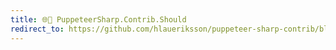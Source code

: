 ```yaml
---
title: 🌐🧪 PuppeteerSharp.Contrib.Should
redirect_to: https://github.com/hlaueriksson/puppeteer-sharp-contrib/blob/master/PuppeteerSharp.Contrib.Should.md
---
```

